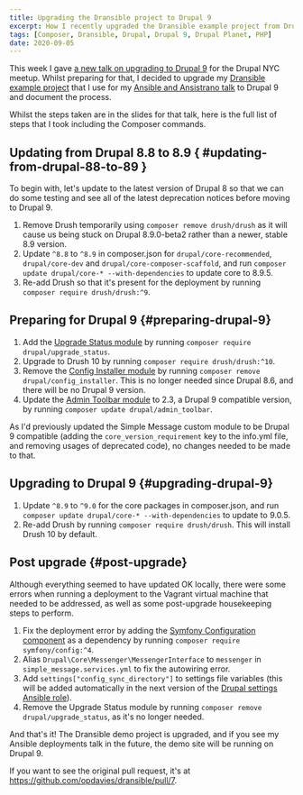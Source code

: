```yaml
---
title: Upgrading the Dransible project to Drupal 9
excerpt: How I recently upgraded the Dransible example project from Drupal 8.8 to 9.0.
tags: [Composer, Dransible, Drupal, Drupal 9, Drupal Planet, PHP]
date: 2020-09-05
---
```


This week I gave [a new talk on upgrading to Drupal 9](/talks/upgrading-your-site-drupal-9) for the Drupal NYC meetup. Whilst preparing for that, I decided to upgrade my [Dransible example project](https://github.com/opdavies/dransible) that I use for my [Ansible and Ansistrano talk](/talks/deploying-php-ansible-ansistrano) to Drupal 9 and document the process.

Whilst the steps taken are in the slides for that talk, here is the full list of steps that I took including the Composer commands.

## Updating from Drupal 8.8 to 8.9 { #updating-from-drupal-88-to-89 }

To begin with, let's update to the latest version of Drupal 8 so that we can do some testing and see all of the latest deprecation notices before moving to Drupal 9.

1. Remove Drush temporarily using `composer remove drush/drush` as it will cause us being stuck on Drupal 8.9.0-beta2 rather than a newer, stable 8.9 version.
1. Update `^8.8` to `^8.9` in composer.json for `drupal/core-recommended`, `drupal/core-dev` and `drupal/core-composer-scaffold`, and run `composer update drupal/core-* --with-dependencies` to update core to 8.9.5.
1. Re-add Drush so that it's present for the deployment by running `composer require drush/drush:^9`.

## Preparing for Drupal 9 {#preparing-drupal-9}

1. Add the [Upgrade Status module](https://www.drupal.org/project/upgrade_status) by running `composer require drupal/upgrade_status`.
1. Upgrade to Drush 10 by running `composer require drush/drush:^10`.
1. Remove the [Config Installer module](https://www.drupal.org/project/config_installer) by running `composer remove drupal/config_installer`. This is no longer needed since Drupal 8.6, and there will be no Drupal 9 version.
1. Update the [Admin Toolbar module](https://www.drupal.org/project/admin_toolbar) to 2.3, a  Drupal 9 compatible version, by running `composer update drupal/admin_toolbar`.

As I'd previously updated the Simple Message custom module to be Drupal 9 compatible (adding the `core_version_requirement` key to the info.yml file, and removing usages of deprecated code), no changes needed to be made to that.

## Upgrading to Drupal 9 {#upgrading-drupal-9}

1. Update `^8.9` to `^9.0` for the core packages in composer.json, and run `composer update drupal/core-* --with-dependencies` to update to 9.0.5.
1. Re-add Drush by running `composer require drush/drush`. This will install Drush 10 by default.

## Post upgrade {#post-upgrade}

Although everything seemed to have updated OK locally, there were some errors when running a deployment to the Vagrant virtual machine that needed to be addressed, as well as some post-upgrade housekeeping steps to perform.

1. Fix the deployment error by adding the [Symfony Configuration component](https://symfony.com/components/Config) as a dependency by running `composer require symfony/config:^4`.
1. Alias `Drupal\Core\Messenger\MessengerInterface` to `messenger` in `simple_message.services.yml` to fix the autowiring error.
1. Add `settings["config_sync_directory"]` to settings file variables (this will be added automatically in the next version of the [Drupal settings Ansible role](https://github.com/opdavies/ansible-role-drupal-settings)).
1. Remove the Upgrade Status module by running `composer remove drupal/upgrade_status`, as it's no longer needed.

And that's it! The Dransible demo project is upgraded, and if you see my Ansible deployments talk in the future, the demo site will be running on Drupal 9.

If you want to see the original pull request, it's at <https://github.com/opdavies/dransible/pull/7>.
